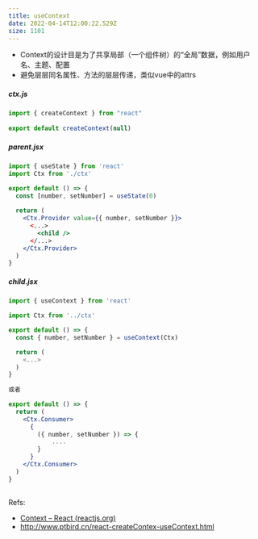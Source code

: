 ```yaml
---
title: useContext
date: 2022-04-14T12:00:22.529Z
size: 1101
---
```

- Context的设计目是为了共享局部（一个组件树）的“全局”数据，例如用户名、主题、配置
- 避免层层同名属性、方法的层层传递，类似vue中的attrs

##### ctx.js

```jsx
import { createContext } from "react"
 
export default createContext(null)
```

##### parent.jsx

```jsx
import { useState } from 'react'
import Ctx from './ctx'

export default () => {
  const [number, setNumber] = useState(0)
  
  return (
    <Ctx.Provider value={{ number, setNumber }}>
      <...>
        <child />
      </...>
    </Ctx.Provider>
  )
}
```

##### child.jsx

```jsx
import { useContext } from 'react'

import Ctx from '../ctx'

export default () => {
  const { number, setNumber } = useContext(Ctx)

  return (
    <...>
  )
}
      
或者

export default () => {
  return (
    <Ctx.Consumer>
      { 
        ({ number, setNumber }) => {
        	....
      	}
      }
    </Ctx.Consumer>
  )
}
      
```



Refs:

- [Context – React (reactjs.org)](https://zh-hans.reactjs.org/docs/context.html)
- http://www.ptbird.cn/react-createContex-useContext.html

